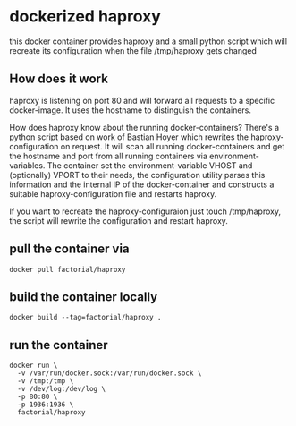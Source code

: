 # dockerized haproxy

this docker container provides haproxy and a small python script which will recreate its configuration when the file /tmp/haproxy gets changed

## How does it work

haproxy is listening on port 80 and will forward all requests to a specific docker-image. It uses the hostname to distinguish the containers.

How does haproxy know about the running docker-containers? There's a python script based on work of Bastian Hoyer which rewrites the haproxy-configuration on request. It will scan all running docker-containers and get the hostname and port from all running containers via environment-variables. The container set the environment-variable VHOST and (optionally) VPORT to their needs, the configuration utility parses this information and the internal IP of the docker-container and constructs a suitable haproxy-configuration file and restarts haproxy.

If you want to recreate the haproxy-configuraion just touch /tmp/haproxy, the script will rewrite the configuration and restart haproxy.

## pull the container via

```
docker pull factorial/haproxy
```

## build the container locally

```
docker build --tag=factorial/haproxy .
```

## run the container

```
docker run \
  -v /var/run/docker.sock:/var/run/docker.sock \
  -v /tmp:/tmp \
  -v /dev/log:/dev/log \
  -p 80:80 \
  -p 1936:1936 \
  factorial/haproxy
```
